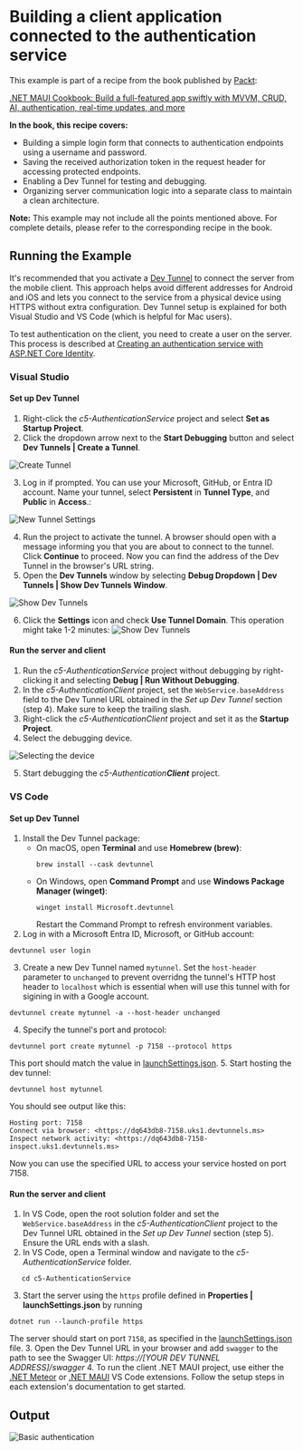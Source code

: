 # Building a client application connected to the authentication service
This example is part of a recipe from the book published by [Packt](https://www.packtpub.com/en-us?utm_source=github):

[.NET MAUI Cookbook: Build a full-featured app swiftly with MVVM, CRUD, AI, authentication, real-time updates, and more](https://www.amazon.com/NET-MAUI-Cookbook-full-featured-authentication-ebook/dp/B0DHV34WQ5)

**In the book, this recipe covers:**
* Building a simple login form that connects to authentication endpoints using a username and password.
* Saving the received authorization token in the request header for accessing protected endpoints.
* Enabling a Dev Tunnel for testing and debugging.
* Organizing server communication logic into a separate class to maintain a clean architecture.

**Note:** This example may not include all the points mentioned above. For complete details, please refer to the corresponding recipe in the book.

## Running the Example
It's recommended that you activate a [Dev Tunnel](https://learn.microsoft.com/en-us/azure/developer/dev-tunnels/overview) to connect the server from the mobile client. This approach helps avoid different addresses for Android and iOS and lets you connect to the service from a physical device using HTTPS without extra configuration. Dev Tunnel setup is explained for both Visual Studio and VS Code (which is helpful for Mac users). 

To test authentication on the client, you need to create a user on the server. This process is described at [Creating an authentication service with ASP.NET Core Identity](/Chapter05/c5-AuthenticationService#running-the-example).

### Visual Studio
#### Set up Dev Tunnel
1. Right-click the *c5-AuthenticationService* project and select **Set as Startup Project**.
2. Click the dropdown arrow next to the **Start Debugging** button and select **Dev Tunnels | Create a Tunnel**.

  ![Create Tunnel](/Images/Create%20a%20Tunnel.png)

3. Log in if prompted. You can use your Microsoft, GitHub, or Entra ID account. Name your tunnel, select **Persistent** in **Tunnel Type**, and **Public** in **Access**.:

  ![New Tunnel Settings](/Images/New%20tunnel%20settings%20dialog.png)

4. Run the project to activate the tunnel. A browser should open with a message informing you that you are about to connect to the tunnel. Click **Continue** to proceed. Now you can find the address of the Dev Tunnel in the browser's URL string.
5. Open the **Dev Tunnels** window by selecting **Debug Dropdown | Dev Tunnels | Show Dev Tunnels Window**.

  ![Show Dev Tunnels](/Images/Show%20Dev%20Tunnels.png)

6. Click the **Settings** icon and check **Use Tunnel Domain**. This operation might take 1-2 minutes: 
  ![Show Dev Tunnels](/Images/Use%20Tunnel%20Domain.png)

#### Run the server and client
1. Run the *c5-AuthenticationService* project without debugging by right-clicking it and selecting **Debug | Run Without Debugging**.
2. In the _c5-AuthenticationClient_ project, set the `WebService.baseAddress` field to the Dev Tunnel URL obtained in  the _Set up Dev Tunnel_ section (step 4). Make sure to keep the trailing slash.
3. Right-click the _c5-AuthenticationClient_ project and set it as the **Startup Project**.
4. Select the debugging device.

  ![Selecting the device](/Images/Selecting%20the%20device.png)
  
5. Start debugging the _c5-Authentication**Client**_ project.

### VS Code
#### Set up Dev Tunnel  
1. Install the Dev Tunnel package:
   - On macOS, open **Terminal** and use **Homebrew (brew)**:
     ```shell
     brew install --cask devtunnel
     ```
   - On Windows, open **Command Prompt** and use **Windows Package Manager (winget)**:
     ```shell
     winget install Microsoft.devtunnel
     ```
     Restart the Command Prompt to refresh environment variables.
2. Log in with a Microsoft Entra ID, Microsoft, or GitHub account:
```shell
devtunnel user login
```
3. Create a new Dev Tunnel named `mytunnel`. Set the `host-header` parameter to `unchanged` to prevent overridng the tunnel's HTTP host header to `localhost` which is essential when will use this tunnel with for sigining in with a Google account.
```shell
devtunnel create mytunnel -a --host-header unchanged
```
4. Specify the tunnel's port and protocol:
```shell
devtunnel port create mytunnel -p 7158 --protocol https
```
This port should match the value in [launchSettings.json](./c5-AuthenticationService/Properties/launchSettings.json#L27C44-L27C48).
5. Start hosting the dev tunnel:
```shell
devtunnel host mytunnel
```
You should see output like this:
```shell
Hosting port: 7158
Connect via browser: <https://dq643db8-7158.uks1.devtunnels.ms>
Inspect network activity: <https://dq643db8-7158-inspect.uks1.devtunnels.ms>
```
Now you can use the specified URL to access your service hosted on port 7158.

#### Run the server and client
1. In VS Code, open the root solution folder and set the `WebService.baseAddress` in the _c5-AuthenticationClient_ project to the Dev Tunnel URL obtained in the _Set up Dev Tunnel_ section (step 5). Ensure the URL ends with a slash.
2. In VS Code, open a Terminal window and navigate to the *c5-AuthenticationService* folder.
```shell
   cd c5-AuthenticationService
```
3. Start the server using the `https` profile defined in **Properties | launchSettings.json** by running
```shell
dotnet run --launch-profile https
```
The server should start on port `7158`, as specified in the [launchSettings.json](./c5-AuthenticationService/Properties/launchSettings.json#L27C44-L27C48) file.
3. Open the Dev Tunnel URL in your browser and add `swagger` to the path to see the Swagger UI: _https://[YOUR DEV TUNNEL ADDRESS]/swagger_
4. To run the client .NET MAUI project, use either the [.NET Meteor](https://marketplace.visualstudio.com/items?itemName=nromanov.dotnet-meteor) or [.NET MAUI](https://marketplace.visualstudio.com/items?itemName=ms-dotnettools.dotnet-maui) VS Code extensions. Follow the setup steps in each extension's documentation to get started.

## Output
![Basic authentication](/Images/Basic%20Authentication.png)
